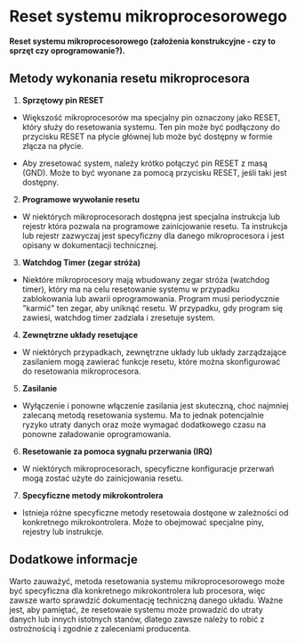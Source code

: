 # **Reset systemu mikroprocesorowego**

**Reset systemu mikroprocesorowego (założenia konstrukcyjne - czy to sprzęt czy oprogramowanie?).**

## **Metody wykonania resetu mikroprocesora**

1. **Sprzętowy pin RESET**

-   Większość mikroprocesorów ma specjalny pin oznaczony jako RESET, który służy do resetowania systemu. Ten pin może być podłączony do przycisku RESET na płycie głównej lub może być dostępny w formie złącza na płycie.

-   Aby zresetować system, należy krótko połączyć pin RESET z masą (GND). Może to być wyonane za pomocą przycisku RESET, jeśli taki jest dostępny.

2. **Programowe wywołanie resetu**

-   W niektórych mikroprocesorach dostępna jest specjalna instrukcja lub rejestr która pozwala na programowe zainicjowanie resetu. Ta instrukcja lub rejestr zazwyczaj jest specyficzny dla danego mikroprocesora i jest opisany w dokumentacji technicznej.

3. **Watchdog Timer (zegar stróża)**

-   Niektóre mikroprocesory mają wbudowany zegar stróża (watchdog timer), który ma na celu resetowanie systemu w przypadku zablokowania lub awarii oprogramowania. Program musi periodycznie "karmić" ten zegar, aby uniknąć resetu. W przypadku, gdy program się zawiesi, watchdog timer zadziała i zresetuje system.

4. **Zewnętrzne układy resetujące**

-   W niektórych przypadkach, zewnętrzne układy lub układy zarządzające zasilaniem mogą zawierać funkcje resetu, które można skonfigurować do resetowania mikroprocesora.

5. **Zasilanie**

-   Wyłączenie i ponowne włączenie zasilania jest skuteczną, choć najmniej zalecaną metodą resetowania systemu. Ma to jednak potencjalnie ryzyko utraty danych oraz może wymagać dodatkowego czasu na ponowne załadowanie oprogramowania.

6. **Resetowanie za pomoca sygnału przerwania (IRQ)**

-   W niektórych mikroprocesorach, specyficzne konfiguracje przerwań mogą zostać użyte do zainicjowania resetu.

7. **Specyficzne metody mikrokontrolera**

-   Istnieja różne specyficzne metody resetowaia dostęone w zależności od konkretnego mikrokontrolera. Może to obejmować specjalne piny, rejestry lub instrukcje.

## **Dodatkowe informacje**

Warto zauważyć, metoda resetowania systemu mikroprocesorowego może być specyficzna dla konkretnego mikrokontrolera lub procesora, więc zawsze warto sprawdzić dokumentację techniczną danego układu. Ważne jest, aby pamiętać, że resetowaie systemu może prowadzić do utraty danych lub innych istotnych stanów, dlatego zawsze należy to robić z ostrożnością i zgodnie z zaleceniami producenta.
